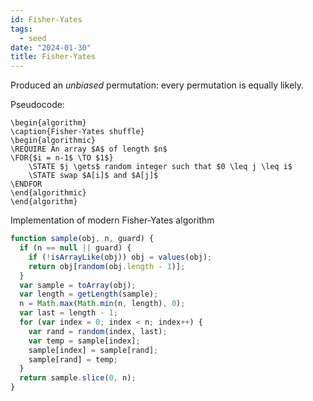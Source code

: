 ```yaml
---
id: Fisher-Yates
tags:
  - seed
date: "2024-01-30"
title: Fisher-Yates
---
```


Produced an _unbiased_ permutation: every permutation is equally likely.

Pseudocode:

```pseudo
\begin{algorithm}
\caption{Fisher-Yates shuffle}
\begin{algorithmic}
\REQUIRE An array $A$ of length $n$
\FOR{$i = n-1$ \TO $1$}
    \STATE $j \gets$ random integer such that $0 \leq j \leq i$
    \STATE swap $A[i]$ and $A[j]$
\ENDFOR
\end{algorithmic}
\end{algorithm}
```

Implementation of modern Fisher-Yates algorithm

```js title="FisherYates.js"
function sample(obj, n, guard) {
  if (n == null || guard) {
    if (!isArrayLike(obj)) obj = values(obj);
    return obj[random(obj.length - 1)];
  }
  var sample = toArray(obj);
  var length = getLength(sample);
  n = Math.max(Math.min(n, length), 0);
  var last = length - 1;
  for (var index = 0; index < n; index++) {
    var rand = random(index, last);
    var temp = sample[index];
    sample[index] = sample[rand];
    sample[rand] = temp;
  }
  return sample.slice(0, n);
}
  ````
